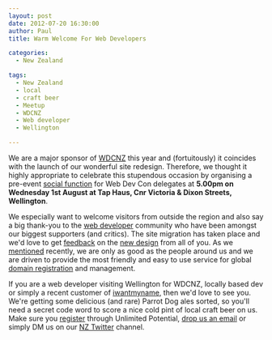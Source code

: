 ```yaml
---
layout: post
date: 2012-07-20 16:30:00
author: Paul
title: Warm Welcome For Web Developers

categories:
  - New Zealand

tags:
  - New Zealand
  - local
  - craft beer
  - Meetup
  - WDCNZ
  - Web developer
  - Wellington

---
```


We are a major sponsor of [WDCNZ](http://wdcnz.com/) this year and (fortuitously) it coincides with the launch of our wonderful site redesign. Therefore, we thought it highly appropriate to celebrate this stupendous occasion by organising a pre-event [social function](http://up.org.nz/events/wdcnz_welcome_drinks) for Web Dev Con delegates at **5.00pm on Wednesday 1st August at Tap Haus, Cnr Victoria & Dixon Streets, Wellington**.

We especially want to welcome visitors from outside the region and also say a big thank-you to the [web developer](https://iwantmyname.co.nz/services/developer/) community who have been amongst our biggest supporters (and critics). The site migration has taken place and we'd love to get [feedback](http://feedback.iwantmyname.com/forums/8008-general) on the [new design](https://iwantmyname.co.nz/) from all of you. As we [mentioned](https://iwantmyname.com/blog/2011/10/being-good-neighbours.html) recently, we are only as good as the people around us and we are driven to provide the most friendly and easy to use service for global [domain registration](https://iwantmyname.co.nz/) and management.

If you are a web developer visiting Wellington for WDCNZ, locally based dev or simply a recent customer of [iwantmyname](https://iwantmyname.co.nz/), then we'd love to see you. We're getting some delicious (and rare) Parrot Dog ales sorted, so you'll need a secret code word to score a nice cold pint of local craft beer on us. Make sure you [register](http://up.org.nz/events/wdcnz_welcome_drinks) through Unlimited Potential, [drop us an email](https://iwantmyname.co.nz/support) or simply DM us on our [NZ Twitter](https://twitter.com/iWantMyNameNZ) channel.
